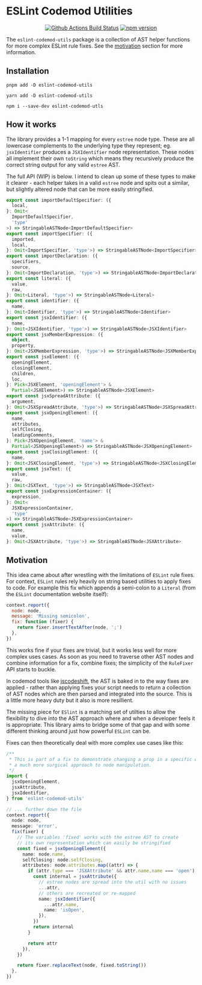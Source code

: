 # ESLint Codemod Utilities

<p align="center">
  <a href="https://github.com/DarkPurple141/eslint-codemod-utils/actions/workflows/build-test.yml">
    <img alt="Github Actions Build Status" src="https://img.shields.io/github/workflow/status/DarkPurple141/eslint-codemod-utils/CI%20Build%20&%20Testing?style=flat-square"></a>
  <a href="https://www.npmjs.com/package/eslint-codemod-utils">
    <img alt="npm version" src="https://img.shields.io/npm/v/eslint-codemod-utils?style=flat-square"></a>
</p>

The `eslint-codemod-utils` package is a collection of AST helper functions for more complex ESLint rule fixes. See the [motivation](#Motivation) section for more information.

## Installation

```
pnpm add -D eslint-codemod-utils
```

```
yarn add -D eslint-codemod-utils
```

```
npm i --save-dev eslint-codemod-utls
```

## How it works

The library provides a 1-1 mapping for every `estree` node type. These are all lowercase complements to the underlying type they represent;
eg. `jsxIdentifier` produces a `JSXIdentifier` node representation. These nodes all implement their own `toString` which means they recursively produce the correct string output for any valid `estree` AST.

The full API (WIP) is below. I intend to clean up some of these types to make it clearer - each helper takes in a valid `estree` node and spits out a similar, but
slightly altered node that can be more easily stringified.

```ts
export const importDefaultSpecifier: ({
  local,
}: Omit<
  ImportDefaultSpecifier,
  'type'
>) => StringableASTNode<ImportDefaultSpecifier>
export const importSpecifier: ({
  imported,
  local,
}: Omit<ImportSpecifier, 'type'>) => StringableASTNode<ImportSpecifier>
export const importDeclaration: ({
  specifiers,
  source,
}: Omit<ImportDeclaration, 'type'>) => StringableASTNode<ImportDeclaration>
export const literal: ({
  value,
  raw,
}: Omit<Literal, 'type'>) => StringableASTNode<Literal>
export const identifier: ({
  name,
}: Omit<Identifier, 'type'>) => StringableASTNode<Identifier>
export const jsxIdentifier: ({
  name,
}: Omit<JSXIdentifier, 'type'>) => StringableASTNode<JSXIdentifier>
export const jsxMemberExpression: ({
  object,
  property,
}: Omit<JSXMemberExpression, 'type'>) => StringableASTNode<JSXMemberExpression>
export const jsxElement: ({
  openingElement,
  closingElement,
  children,
  loc,
}: Pick<JSXElement, 'openingElement'> &
  Partial<JSXElement>) => StringableASTNode<JSXElement>
export const jsxSpreadAttribute: ({
  argument,
}: Omit<JSXSpreadAttribute, 'type'>) => StringableASTNode<JSXSpreadAttribute>
export const jsxOpeningElement: ({
  name,
  attributes,
  selfClosing,
  leadingComments,
}: Pick<JSXOpeningElement, 'name'> &
  Partial<JSXOpeningElement>) => StringableASTNode<JSXOpeningElement>
export const jsxClosingElement: ({
  name,
}: Omit<JSXClosingElement, 'type'>) => StringableASTNode<JSXClosingElement>
export const jsxText: ({
  value,
  raw,
}: Omit<JSXText, 'type'>) => StringableASTNode<JSXText>
export const jsxExpressionContainer: ({
  expression,
}: Omit<
  JSXExpressionContainer,
  'type'
>) => StringableASTNode<JSXExpressionContainer>
export const jsxAttribute: ({
  name,
  value,
}: Omit<JSXAttribute, 'type'>) => StringableASTNode<JSXAttribute>
```

## Motivation

This idea came about after wrestling with the limitations of `ESLint` rule fixes. For context, `ESLint` rules rely heavily on string based utilities to apply
fixes to code. For example this fix which appends a semi-colon to a `Literal` (from the `ESLint` documentation website itself):

```js
context.report({
  node: node,
  message: 'Missing semicolon',
  fix: function (fixer) {
    return fixer.insertTextAfter(node, ';')
  },
})
```

This works fine if your fixes are trivial, but it works less well for more complex uses cases. As soon as you need to traverse other AST nodes and combine information for a fix, combine fixes; the simplicity of the `RuleFixer` API starts to buckle.

In codemod tools like [jscodeshift](https://github.com/facebook/jscodeshift), the AST is baked in to the way fixes are applied - rather than applying fixes your script needs to return a collection of AST nodes which are then parsed and integrated into the source. This is a little more heavy duty but it also is more resillient.

The missing piece for `ESlint` is a matching set of utilties to allow the flexibility to dive into the AST approach where and when a developer feels it is appropriate.
This library aims to bridge some of that gap and with some different thinking around just how powerful `ESLint` can be.

Fixes can then theoretically deal with more complex use cases like this:

```ts
/**
 * This is part of a fix to demonstrate changing a prop in a specific element with
 * a much more surgical approach to node manipulation.
 */
import {
  jsxOpeningElement,
  jsxAttribute,
  jsxIdentifier,
} from 'eslint-codemod-utils'

// ... further down the file
context.report({
  node: node,
  message: 'error',
  fix(fixer) {
    // The variables 'fixed' works with the estree AST to create
    // its own representation which can easily be stringified
    const fixed = jsxOpeningElement({
      name: node.name,
      selfClosing: node.selfClosing,
      attributes: node.attributes.map((attr) => {
        if (attr.type === 'JSXAttribute' && attr.name.name === 'open') {
          const internal = jsxAttribute({
            // estree nodes are spread into the util with no issues
            ...attr,
            // others are recreated or re-mapped
            name: jsxIdentifier({
              ...attr.name,
              name: 'isOpen',
            }),
          })
          return internal
        }

        return attr
      }),
    })

    return fixer.replaceText(node, fixed.toString())
  },
})
```
